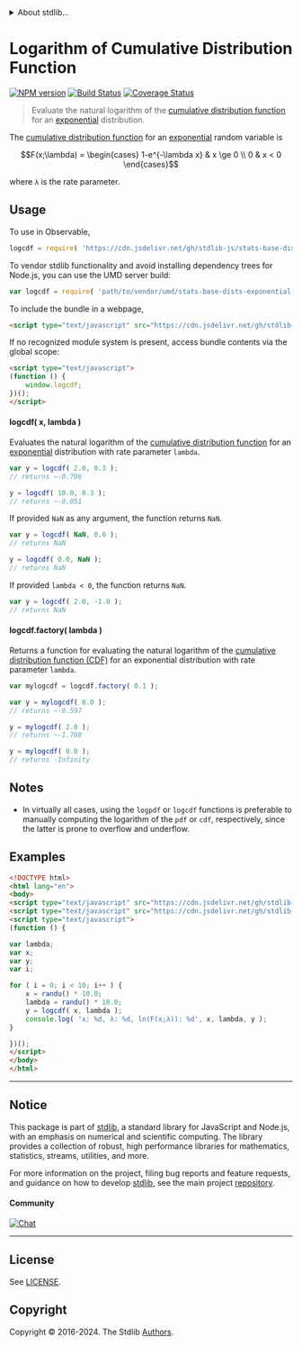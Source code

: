 <!--

@license Apache-2.0

Copyright (c) 2018 The Stdlib Authors.

Licensed under the Apache License, Version 2.0 (the "License");
you may not use this file except in compliance with the License.
You may obtain a copy of the License at

   http://www.apache.org/licenses/LICENSE-2.0

Unless required by applicable law or agreed to in writing, software
distributed under the License is distributed on an "AS IS" BASIS,
WITHOUT WARRANTIES OR CONDITIONS OF ANY KIND, either express or implied.
See the License for the specific language governing permissions and
limitations under the License.

-->


<details>
  <summary>
    About stdlib...
  </summary>
  <p>We believe in a future in which the web is a preferred environment for numerical computation. To help realize this future, we've built stdlib. stdlib is a standard library, with an emphasis on numerical and scientific computation, written in JavaScript (and C) for execution in browsers and in Node.js.</p>
  <p>The library is fully decomposable, being architected in such a way that you can swap out and mix and match APIs and functionality to cater to your exact preferences and use cases.</p>
  <p>When you use stdlib, you can be absolutely certain that you are using the most thorough, rigorous, well-written, studied, documented, tested, measured, and high-quality code out there.</p>
  <p>To join us in bringing numerical computing to the web, get started by checking us out on <a href="https://github.com/stdlib-js/stdlib">GitHub</a>, and please consider <a href="https://opencollective.com/stdlib">financially supporting stdlib</a>. We greatly appreciate your continued support!</p>
</details>

# Logarithm of Cumulative Distribution Function

[![NPM version][npm-image]][npm-url] [![Build Status][test-image]][test-url] [![Coverage Status][coverage-image]][coverage-url] <!-- [![dependencies][dependencies-image]][dependencies-url] -->

> Evaluate the natural logarithm of the [cumulative distribution function][cdf] for an [exponential][exponential-distribution] distribution.

<section class="intro">

The [cumulative distribution function][cdf] for an [exponential][exponential-distribution] random variable is

<!-- <equation class="equation" label="eq:exponential_cdf" align="center" raw="F(x;\lambda) = \begin{cases} 1-e^{-\lambda x} & x \ge 0 \\ 0 & x < 0 \end{cases}" alt="Cumulative distribution function for an exponential distribution."> -->

```math
F(x;\lambda) = \begin{cases} 1-e^{-\lambda x} & x \ge 0 \\ 0 & x < 0 \end{cases}
```

<!-- <div class="equation" align="center" data-raw-text="F(x;\lambda) = \begin{cases} 1-e^{-\lambda x} &amp; x \ge 0 \\ 0 &amp; x &lt; 0 \end{cases}" data-equation="eq:exponential_cdf">
    <img src="https://cdn.jsdelivr.net/gh/stdlib-js/stdlib@51534079fef45e990850102147e8945fb023d1d0/lib/node_modules/@stdlib/stats/base/dists/exponential/logcdf/docs/img/equation_exponential_cdf.svg" alt="Cumulative distribution function for an exponential distribution.">
    <br>
</div> -->

<!-- </equation> -->

where `λ` is the rate parameter.

</section>

<!-- /.intro -->



<section class="usage">

## Usage

To use in Observable,

```javascript
logcdf = require( 'https://cdn.jsdelivr.net/gh/stdlib-js/stats-base-dists-exponential-logcdf@umd/browser.js' )
```

To vendor stdlib functionality and avoid installing dependency trees for Node.js, you can use the UMD server build:

```javascript
var logcdf = require( 'path/to/vendor/umd/stats-base-dists-exponential-logcdf/index.js' )
```

To include the bundle in a webpage,

```html
<script type="text/javascript" src="https://cdn.jsdelivr.net/gh/stdlib-js/stats-base-dists-exponential-logcdf@umd/browser.js"></script>
```

If no recognized module system is present, access bundle contents via the global scope:

```html
<script type="text/javascript">
(function () {
    window.logcdf;
})();
</script>
```

#### logcdf( x, lambda )

Evaluates the natural logarithm of the [cumulative distribution function][cdf] for an [exponential][exponential-distribution] distribution with rate parameter `lambda`.

```javascript
var y = logcdf( 2.0, 0.3 );
// returns ~-0.796

y = logcdf( 10.0, 0.3 );
// returns ~-0.051
```

If provided `NaN` as any argument, the function returns `NaN`.

```javascript
var y = logcdf( NaN, 0.0 );
// returns NaN

y = logcdf( 0.0, NaN );
// returns NaN
```

If provided `lambda < 0`, the function returns `NaN`.

```javascript
var y = logcdf( 2.0, -1.0 );
// returns NaN
```

#### logcdf.factory( lambda )

Returns a function for evaluating the natural logarithm of the [cumulative distribution function (CDF)][cdf] for an exponential distribution with rate parameter `lambda`.

```javascript
var mylogcdf = logcdf.factory( 0.1 );

var y = mylogcdf( 8.0 );
// returns ~-0.597

y = mylogcdf( 2.0 );
// returns ~-1.708

y = mylogcdf( 0.0 );
// returns -Infinity
```

</section>

<!-- /.usage -->

<section class="notes">

## Notes

-   In virtually all cases, using the `logpdf` or `logcdf` functions is preferable to manually computing the logarithm of the `pdf` or `cdf`, respectively, since the latter is prone to overflow and underflow.

</section>

<!-- /.notes -->

<section class="examples">

## Examples

<!-- eslint no-undef: "error" -->

```html
<!DOCTYPE html>
<html lang="en">
<body>
<script type="text/javascript" src="https://cdn.jsdelivr.net/gh/stdlib-js/random-base-randu@umd/browser.js"></script>
<script type="text/javascript" src="https://cdn.jsdelivr.net/gh/stdlib-js/stats-base-dists-exponential-logcdf@umd/browser.js"></script>
<script type="text/javascript">
(function () {

var lambda;
var x;
var y;
var i;

for ( i = 0; i < 10; i++ ) {
    x = randu() * 10.0;
    lambda = randu() * 10.0;
    y = logcdf( x, lambda );
    console.log( 'x: %d, λ: %d, ln(F(x;λ)): %d', x, lambda, y );
}

})();
</script>
</body>
</html>
```

</section>

<!-- /.examples -->

<!-- Section for related `stdlib` packages. Do not manually edit this section, as it is automatically populated. -->

<section class="related">

</section>

<!-- /.related -->

<!-- Section for all links. Make sure to keep an empty line after the `section` element and another before the `/section` close. -->


<section class="main-repo" >

* * *

## Notice

This package is part of [stdlib][stdlib], a standard library for JavaScript and Node.js, with an emphasis on numerical and scientific computing. The library provides a collection of robust, high performance libraries for mathematics, statistics, streams, utilities, and more.

For more information on the project, filing bug reports and feature requests, and guidance on how to develop [stdlib][stdlib], see the main project [repository][stdlib].

#### Community

[![Chat][chat-image]][chat-url]

---

## License

See [LICENSE][stdlib-license].


## Copyright

Copyright &copy; 2016-2024. The Stdlib [Authors][stdlib-authors].

</section>

<!-- /.stdlib -->

<!-- Section for all links. Make sure to keep an empty line after the `section` element and another before the `/section` close. -->

<section class="links">

[npm-image]: http://img.shields.io/npm/v/@stdlib/stats-base-dists-exponential-logcdf.svg
[npm-url]: https://npmjs.org/package/@stdlib/stats-base-dists-exponential-logcdf

[test-image]: https://github.com/stdlib-js/stats-base-dists-exponential-logcdf/actions/workflows/test.yml/badge.svg?branch=main
[test-url]: https://github.com/stdlib-js/stats-base-dists-exponential-logcdf/actions/workflows/test.yml?query=branch:main

[coverage-image]: https://img.shields.io/codecov/c/github/stdlib-js/stats-base-dists-exponential-logcdf/main.svg
[coverage-url]: https://codecov.io/github/stdlib-js/stats-base-dists-exponential-logcdf?branch=main

<!--

[dependencies-image]: https://img.shields.io/david/stdlib-js/stats-base-dists-exponential-logcdf.svg
[dependencies-url]: https://david-dm.org/stdlib-js/stats-base-dists-exponential-logcdf/main

-->

[chat-image]: https://img.shields.io/gitter/room/stdlib-js/stdlib.svg
[chat-url]: https://app.gitter.im/#/room/#stdlib-js_stdlib:gitter.im

[stdlib]: https://github.com/stdlib-js/stdlib

[stdlib-authors]: https://github.com/stdlib-js/stdlib/graphs/contributors

[umd]: https://github.com/umdjs/umd
[es-module]: https://developer.mozilla.org/en-US/docs/Web/JavaScript/Guide/Modules

[deno-url]: https://github.com/stdlib-js/stats-base-dists-exponential-logcdf/tree/deno
[umd-url]: https://github.com/stdlib-js/stats-base-dists-exponential-logcdf/tree/umd
[esm-url]: https://github.com/stdlib-js/stats-base-dists-exponential-logcdf/tree/esm
[branches-url]: https://github.com/stdlib-js/stats-base-dists-exponential-logcdf/blob/main/branches.md

[stdlib-license]: https://raw.githubusercontent.com/stdlib-js/stats-base-dists-exponential-logcdf/main/LICENSE

[cdf]: https://en.wikipedia.org/wiki/Cumulative_distribution_function

[exponential-distribution]: https://en.wikipedia.org/wiki/Exponential_distribution

</section>

<!-- /.links -->
